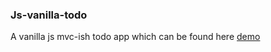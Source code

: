 ### Js-vanilla-todo

A vanilla js mvc-ish todo app which can be found here [demo](https://danielwallin.github.io/js-vanilla-todo/)